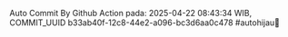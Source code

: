Auto Commit By Github Action pada: 2025-04-22 08:43:34 WIB, COMMIT_UUID b33ab40f-12c8-44e2-a096-bc3d6aa0c478 #autohijau🗿

